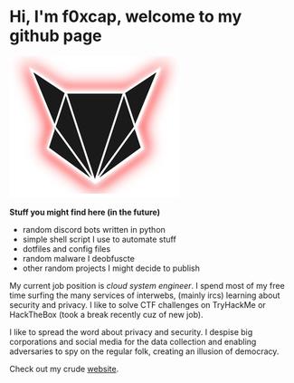 # Hi, I'm f0xcap, welcome to my github page

![my logo](f0xcaplogogit.png)

**Stuff you might find here (in the future)**
- random discord bots written in python
- simple shell script I use to automate stuff
- dotfiles and config files
- random malware I deobfuscte
- other random projects I might decide to publish

My current job position is *cloud system engineer*. I spend most of my free
time surfing the many services of interwebs, (mainly ircs) learning about 
security and privacy. I like to solve CTF challenges on TryHackMe or HackTheBox 
(took a break recently cuz of new job). 

I like to spread the word about privacy and security.
I despise big corporations and social media for the data collection and enabling 
adversaries to spy on the regular folk, creating an illusion of democracy.

Check out my crude [website](https://foxcap.sk).

